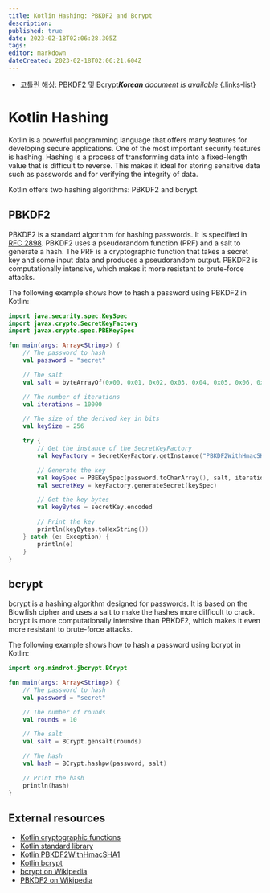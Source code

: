 ```yaml
---
title: Kotlin Hashing: PBKDF2 and Bcrypt
description: 
published: true
date: 2023-02-18T02:06:28.305Z
tags: 
editor: markdown
dateCreated: 2023-02-18T02:06:21.604Z
---
```


- [코틀린 해싱: PBKDF2 및 Bcrypt***Korean** document is available*](/ko/Knowledge-base/Kotlin/kotlin-hashing-pbkdf2-and-bcrypt)
{.links-list}


# Kotlin Hashing

Kotlin is a powerful programming language that offers many features for developing secure applications. One of the most important security features is hashing. Hashing is a process of transforming data into a fixed-length value that is difficult to reverse. This makes it ideal for storing sensitive data such as passwords and for verifying the integrity of data.

Kotlin offers two hashing algorithms: PBKDF2 and bcrypt.

## PBKDF2

PBKDF2 is a standard algorithm for hashing passwords. It is specified in [RFC 2898](https://tools.ietf.org/html/rfc2898). PBKDF2 uses a pseudorandom function (PRF) and a salt to generate a hash. The PRF is a cryptographic function that takes a secret key and some input data and produces a pseudorandom output. PBKDF2 is computationally intensive, which makes it more resistant to brute-force attacks.

The following example shows how to hash a password using PBKDF2 in Kotlin:

```kotlin
import java.security.spec.KeySpec
import javax.crypto.SecretKeyFactory
import javax.crypto.spec.PBEKeySpec

fun main(args: Array<String>) {
    // The password to hash
    val password = "secret"

    // The salt
    val salt = byteArrayOf(0x00, 0x01, 0x02, 0x03, 0x04, 0x05, 0x06, 0x07, 0x08, 0x09, 0x0a, 0x0b, 0x0c, 0x0d, 0x0e, 0x0f)

    // The number of iterations
    val iterations = 10000

    // The size of the derived key in bits
    val keySize = 256

    try {
        // Get the instance of the SecretKeyFactory
        val keyFactory = SecretKeyFactory.getInstance("PBKDF2WithHmacSHA1")

        // Generate the key
        val keySpec = PBEKeySpec(password.toCharArray(), salt, iterations, keySize)
        val secretKey = keyFactory.generateSecret(keySpec)

        // Get the key bytes
        val keyBytes = secretKey.encoded

        // Print the key
        println(keyBytes.toHexString())
    } catch (e: Exception) {
        println(e)
    }
}
```

## bcrypt

bcrypt is a hashing algorithm designed for passwords. It is based on the Blowfish cipher and uses a salt to make the hashes more difficult to crack. bcrypt is more computationally intensive than PBKDF2, which makes it even more resistant to brute-force attacks.

The following example shows how to hash a password using bcrypt in Kotlin:

```kotlin
import org.mindrot.jbcrypt.BCrypt

fun main(args: Array<String>) {
    // The password to hash
    val password = "secret"

    // The number of rounds
    val rounds = 10

    // The salt
    val salt = BCrypt.gensalt(rounds)

    // The hash
    val hash = BCrypt.hashpw(password, salt)

    // Print the hash
    println(hash)
}
```

## External resources

- [Kotlin cryptographic functions](https://kotlinlang.org/api/latest/jvm/stdlib/kotlin.crypto/-crypto-functions/)
- [Kotlin standard library](https://kotlinlang.org/api/latest/jvm/stdlib/)
- [Kotlin PBKDF2WithHmacSHA1](https://kotlinlang.org/api/latest/jvm/stdlib/kotlin.security/-p-b-k-d-f-2-with-hmac-s-h-a-1/)
- [Kotlin bcrypt](https://kotlinlang.org/api/latest/jvm/stdlib/org.mindrot/-bcrypt/)
- [bcrypt on Wikipedia](https://en.wikipedia.org/wiki/Bcrypt)
- [PBKDF2 on Wikipedia](https://en.wikipedia.org/wiki/PBKDF2)